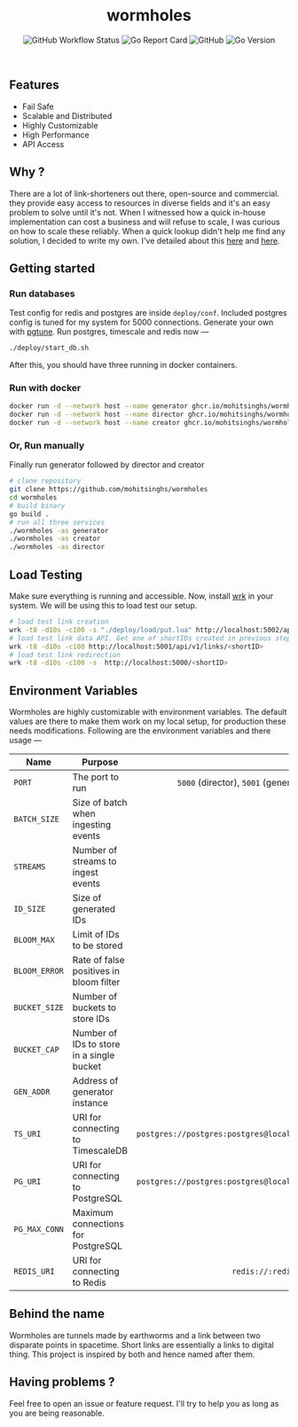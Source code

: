 <h1 align="center">wormholes</h1>
<p align='center'>
  <img alt="GitHub Workflow Status" src="https://img.shields.io/github/workflow/status/mohitsinghs/wormholes/docker?logo=github&style=for-the-badge" />
  <img alt="Go Report Card" src="https://img.shields.io/badge/go%20report-A-green.svg?style=for-the-badge&logo=go&logoColor=white" />
  <img alt="GitHub" src="https://img.shields.io/github/license/mohitsinghs/wormholes?logo=gnu&style=for-the-badge" />
  <img alt="Go Version" src="https://img.shields.io/github/go-mod/go-version/mohitsinghs/wormholes?logo=go&logoColor=white&style=for-the-badge" />
</p>
<br />

## Features

- Fail Safe
- Scalable and Distributed
- Highly Customizable
- High Performance
- API Access

## Why ?

There are a lot of link-shorteners out there, open-source and commercial. they provide easy access to resources in diverse fields and it's an easy problem to solve until it's not.
When I witnessed how a quick in-house implementation can cost a business and will refuse to scale, I was curious on how to scale these reliably. When a quick lookup didn't help me find any solution, I decided to write my own. I've detailed about this [here](https://mohitsingh.in/building-a-link-shortner) and [here](https://mohitsingh.in/a-distributed-link-shortner).

## Getting started

### Run databases

Test config for redis and postgres are inside `deploy/conf`. Included postgres config is tuned for my system for 5000 connections. Generate your own with [pgtune](https://pgtune.leopard.in.ua/#/). Run postgres, timescale and redis now &mdash;

```sh
./deploy/start_db.sh
```

After this, you should have three running in docker containers.

### Run with docker

```sh
docker run -d --network host --name generator ghcr.io/mohitsinghs/wormholes:latest
docker run -d --network host --name director ghcr.io/mohitsinghs/wormholes:latest ./wormholes -as director
docker run -d --network host --name creator ghcr.io/mohitsinghs/wormholes:latest ./wormholes -as creator

```

### Or, Run manually

Finally run generator followed by director and creator

```sh
# clone repository
git clone https://github.com/mohitsinghs/wormholes
cd wormholes
# build binary
go build .
# run all three services
./wormholes -as generator
./wormholes -as creator
./wormholes -as director
```

## Load Testing

Make sure everything is running and accessible. Now, install [wrk](https://github.com/wg/wrk) in your system. We will be using this to load test our setup.

```sh
# load test link creation
wrk -t8 -d10s -c100 -s "./deploy/load/put.lua" http://localhost:5002/api/v1/links
# load test link data API. Get one of shortIDs created in previous step
wrk -t8 -d10s -c100 http://localhost:5001/api/v1/links/<shortID>
# load test link redirection
wrk -t8 -d10s -c100 -s  http://localhost:5000/<shortID>
```

## Environment Variables

Wormholes are highly customizable with environment variables. The default values are there to make them work on my local setup, for production these needs modifications. Following are the environment variables and there usage &mdash;

| Name          | Purpose                                   |                                           Default Value |
| ------------- | ----------------------------------------- | ------------------------------------------------------: |
| `PORT`        | The port to run                           | `5000` (director), `5001` (generator), `5002` (creator) |
| `BATCH_SIZE`  | Size of batch when ingesting events       |                                                 `10000` |
| `STREAMS`     | Number of streams to ingest events        |                                                     `8` |
| `ID_SIZE`     | Size of generated IDs                     |                                                     `7` |
| `BLOOM_MAX`   | Limit of IDs to be stored                 |                                               `1000000` |
| `BLOOM_ERROR` | Rate of false positives in bloom filter   |                                             `0.0000001` |
| `BUCKET_SIZE` | Number of buckets to store IDs            |                                                     `8` |
| `BUCKET_CAP`  | Number of IDs to store in a single bucket |                                               `100000 ` |
| `GEN_ADDR`    | Address of generator instance             |                                        `localhost:5001` |
| `TS_URI`      | URI for connecting to TimescaleDB         |  `postgres://postgres:postgres@localhost:5433/postgres` |
| `PG_URI`      | URI for connecting to PostgreSQL          |  `postgres://postgres:postgres@localhost:5432/postgres` |
| `PG_MAX_CONN` | Maximum connections for PostgreSQL        |                                                  `5000` |
| `REDIS_URI`   | URI for connecting to Redis               |                       `redis://:redis@localhost:6379/0` |

## Behind the name

Wormholes are tunnels made by earthworms and a link between two disparate points in spacetime. Short links are essentially a links to digital thing. This project is inspired by both and hence named after them.

## Having problems ?

Feel free to open an issue or feature request. I'll try to help you as long as you are being reasonable.
